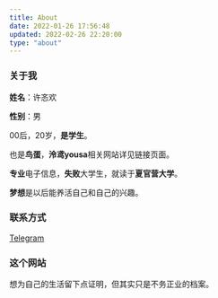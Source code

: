 ```yaml
---
title: About
date: 2022-01-26 17:56:48
updated: 2022-02-26 22:20:00
type: "about"
---
```


### 关于我

**姓名**：许忞欢

**性别**：男

00后，20岁，**是学生**。

也是**鸟蛋**，**泠鸢yousa**相关网站详见链接页面。

**专业**电子信息，**失败**大学生，就读于**夏官营大学**。

**梦想**是以后能养活自己和自己的兴趣。

### 联系方式

[Telegram](https://t.me/XwX12596)

### 这个网站
想为自己的生活留下点证明，但其实只是不务正业的档案。